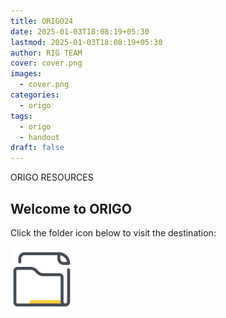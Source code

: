 ```yaml
---
title: ORIGO24
date: 2025-01-03T18:08:19+05:30
lastmod: 2025-01-03T18:08:19+05:30
author: RIG TEAM
cover: cover.png
images:
  - cover.png
categories:
  - origo
tags:
  - origo
  - handout
draft: false
---
```

<!-- Summary -->

ORIGO RESOURCES

<!--more-->

## Welcome to ORIGO

Click the folder icon below to visit the destination:

[![How it all began](image.png)](https://rignitc.github.io/origo24/)